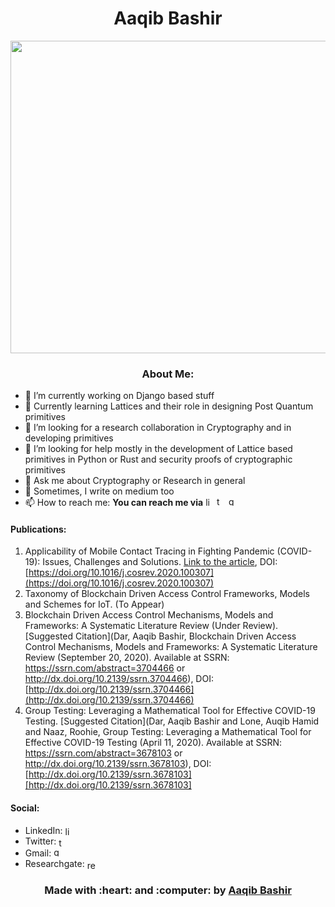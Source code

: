 <div align="center"> 
  <h1>
    Aaqib Bashir
  </h1>
 </div>

<img src="https://github.com/aaqibb13/aaqibb13/blob/main/Image/TCB.JPG" width="1000" height="500"/>
<div align="center"> 
  <h3>
    About Me:
  </h3>
 </div>
 
- 🔭 I’m currently working on Django based stuff
- 🌱 Currently learning Lattices and their role in designing Post Quantum primitives
- 👯 I’m looking for a research collaboration in Cryptography and in developing primitives
- 🤔 I’m looking for help mostly in the development of Lattice based primitives in Python or Rust and security proofs of cryptographic primitives
- 💬 Ask me about Cryptography or Research in general
- :memo: Sometimes, I write on medium too
- 📫 How to reach me: **You can reach me via** [<img src='https://cdn.jsdelivr.net/npm/simple-icons@3.0.1/icons/linkedin.svg' alt='linkedin' height='14'>](https://www.linkedin.com/in/aaqibbashir/) [<img src='https://cdn.jsdelivr.net/npm/simple-icons@3.0.1/icons/twitter.svg' alt='twitter' height='15'>](https://twitter.com/aaqibb13) [<img src='https://cdn.jsdelivr.net/npm/simple-icons@3.0.1/icons/gmail.svg' alt='gmail' height='15'>](https://mail.google.com/mail/aaqibb13@gmail.com)

 #### Publications:
1. Applicability of Mobile Contact Tracing in Fighting Pandemic (COVID-19): Issues, Challenges and Solutions. [Link to the article](https://www.sciencedirect.com/science/article/abs/pii/S157401372030407X), DOI: [https://doi.org/10.1016/j.cosrev.2020.100307](https://doi.org/10.1016/j.cosrev.2020.100307)
2. Taxonomy of Blockchain Driven Access Control Frameworks, Models and Schemes for IoT. (To Appear) 
3. Blockchain Driven Access Control Mechanisms, Models and Frameworks: A Systematic Literature Review (Under Review). [Suggested Citation](Dar, Aaqib Bashir, Blockchain Driven Access Control Mechanisms, Models and Frameworks: A Systematic Literature Review (September 20, 2020). Available at SSRN: https://ssrn.com/abstract=3704466 or http://dx.doi.org/10.2139/ssrn.3704466), DOI: [http://dx.doi.org/10.2139/ssrn.3704466](http://dx.doi.org/10.2139/ssrn.3704466)
4. Group Testing: Leveraging a Mathematical Tool for Effective COVID-19 Testing. [Suggested Citation](Dar, Aaqib Bashir and Lone, Auqib Hamid and Naaz, Roohie, Group Testing: Leveraging a Mathematical Tool for Effective COVID-19 Testing (April 11, 2020). Available at SSRN: https://ssrn.com/abstract=3678103 or http://dx.doi.org/10.2139/ssrn.3678103), DOI: [http://dx.doi.org/10.2139/ssrn.3678103][http://dx.doi.org/10.2139/ssrn.3678103]


<!--#### Stats:
![GitHub stats](https://github-readme-stats.vercel.app/api?username=aaqibb13&show_icons=true&count_private=true) -->

#### Social:
- LinkedIn: [<img align="center" src='https://cdn.jsdelivr.net/npm/simple-icons@3.0.1/icons/linkedin.svg' alt='linkedin' height='15'>](https://www.linkedin.com/in/aaqibbashir/)
- Twitter: [<img align="center" src='https://cdn.jsdelivr.net/npm/simple-icons@3.0.1/icons/twitter.svg' alt='twitter' height='15'>](https://twitter.com/aaqibb13)
- Gmail: [<img src='https://cdn.jsdelivr.net/npm/simple-icons@3.0.1/icons/gmail.svg' alt='gmail' height='15'>](https://mail.google.com/mail/aaqibb13@gmail.com)
- Researchgate: [<img align="center" src='https://cdn.jsdelivr.net/npm/simple-icons@3.0.1/icons/researchgate.svg' alt='researchgate' height='15'>](https://www.researchgate.net/profile/Aaqib_Bashir2)

<div align="center"> 
  <h3>
    Made with :heart: and :computer: by <a href="https://www.github.com/aaqibb13">Aaqib Bashir</a>
  </h3>
 </div>
